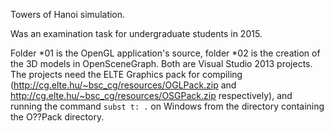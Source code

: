 Towers of Hanoi simulation.

Was an examination task for undergraduate students in 2015.

Folder *01 is the OpenGL application's source, folder *02 is the creation of the 3D models in OpenSceneGraph. Both are Visual Studio 2013 projects.
The projects need the ELTE Graphics pack for compiling (http://cg.elte.hu/~bsc_cg/resources/OGLPack.zip and http://cg.elte.hu/~bsc_cg/resources/OSGPack.zip respectively), and running the command `subst t: .` on Windows from the directory containing the O??Pack directory.
